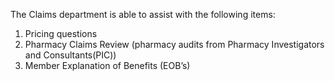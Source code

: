 The Claims department is able to assist with the following items:  
1. Pricing questions 
2. Pharmacy Claims Review (pharmacy audits from Pharmacy Investigators and Consultants(PIC)) 
3. Member Explanation of Benefits (EOB’s)
